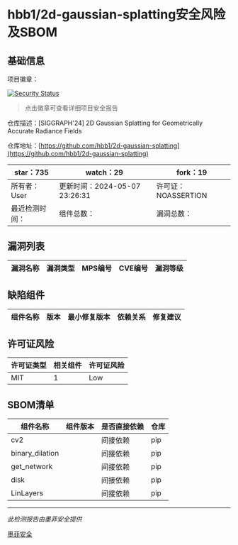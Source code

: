 # hbb1/2d-gaussian-splatting安全风险及SBOM

## 基础信息

项目徽章：

[![Security Status](https://www.murphysec.com/platform3/v31/badge/1788275598219956224.svg)](https://www.murphysec.com/console/report/1788275597867634688/1788275598219956224)

> 点击徽章可查看详细项目安全报告

仓库描述：[SIGGRAPH'24] 2D Gaussian Splatting for Geometrically Accurate Radiance Fields

仓库地址：[https://github.com/hbb1/2d-gaussian-splatting](https://github.com/hbb1/2d-gaussian-splatting)

| star：735 | watch：29 | fork：19 |
| ----------- | -------------- | ------------ |
| 所有者：User | 更新时间：2024-05-07 23:26:31 | 许可证：NOASSERTION |
| 最近检测时间： | 组件总数： | 漏洞总数： |




## 漏洞列表

| 漏洞名称 | 漏洞类型 | MPS编号 | CVE编号 | 漏洞等级 |
| ------- | ------ | ------- | ------ | ----- |





## 缺陷组件

| 组件名称 | 版本 | 最小修复版本 | 依赖关系 | 修复建议 |
| -------- | ---- | ------------ | -------- | -------- |





## 许可证风险

| 许可证类型 | 相关组件 | 许可证风险 |
| ---------- | -------- | ---------- |
|MIT|1|Low|




## SBOM清单

| 组件名称 | 组件版本 | 是否直接依赖 | 仓库 |
| -------- | -------- | ------------ | ---- |
|cv2||间接依赖|pip|
|binary_dilation||间接依赖|pip|
|get_network||间接依赖|pip|
|disk||间接依赖|pip|
|LinLayers||间接依赖|pip|


------

*此检测报告由墨菲安全提供*

[墨菲安全](www.murphysec.com)